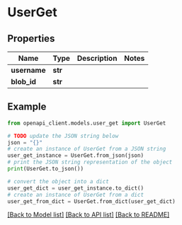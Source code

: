 # UserGet


## Properties

Name | Type | Description | Notes
------------ | ------------- | ------------- | -------------
**username** | **str** |  | 
**blob_id** | **str** |  | 

## Example

```python
from openapi_client.models.user_get import UserGet

# TODO update the JSON string below
json = "{}"
# create an instance of UserGet from a JSON string
user_get_instance = UserGet.from_json(json)
# print the JSON string representation of the object
print(UserGet.to_json())

# convert the object into a dict
user_get_dict = user_get_instance.to_dict()
# create an instance of UserGet from a dict
user_get_from_dict = UserGet.from_dict(user_get_dict)
```
[[Back to Model list]](../README.md#documentation-for-models) [[Back to API list]](../README.md#documentation-for-api-endpoints) [[Back to README]](../README.md)


